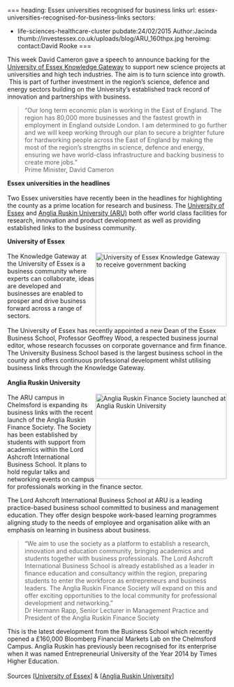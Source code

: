 ===
heading: Essex universities recognised for business links
url: essex-universities-recognised-for-business-links
sectors:
  - life-sciences-healthcare-cluster 
pubdate:24/02/2015
Author:Jacinda
thumb://investessex.co.uk/uploads/blog/ARU_160thpx.jpg
heroimg:
contact:David Rooke
===
<p>This week David Cameron gave a speech to announce backing for the <a href='http://www.investessex.co.uk/studies/place-studies/the-university-of-essex-knowledge-gateway/' target='_blank'>University of Essex Knowledge Gateway</a> to support new science projects at universities and high tech industries. The aim is to turn science into growth.  This is part of further investment in the region’s science, defence and energy sectors building on the University’s established track record of innovation and partnerships with business.</p><blockquote><p>“Our long term economic plan is working in the East of England. The region has 80,000 more businesses and the fastest growth in employment in England outside London. I am determined to go further and we will keep working through our plan to secure a brighter future for hardworking people across the East of England by making the most of the region’s strengths in science, defence and energy, ensuring we have world-class infrastructure and backing business to create more jobs.”<br/>Prime Minister, David Cameron</p></blockquote><p><strong>Essex universities in the headlines</strong><br/><br/>Two Essex universities have recently been in the headlines for highlighting the county as a prime location for research and business. The <a href='http://www.investessex.co.uk/studies/place-studies/university-of-essex' target='_blank'>University of Essex</a> and <a href='http://www.investessex.co.uk/blog/anglia-ruskin-university-leads-the-way-with-knowledge-transfer-funding-for-/#.VOyuSVOsXWs' target='_blank'>Anglia Ruskin University (ARU)</a> both offer world class facilities for research, innovation and product development as well as providing established links to the business community.</p><p><strong>University of Essex</strong><br/><br/><img alt='University of Essex Knowledge Gateway to receive government backing ' src='http://www.investessex.co.uk/uploads/blog/Uni_of_Essex_comp_gen.jpg' style='float:right; height:169px; margin-left:2px; margin-right:2px; width:300px'/>The Knowledge Gateway at the University of Essex is a business community where experts can collaborate, ideas are developed and businesses are enabled to prosper and drive business forward across a range of sectors.<br/><br/>The University of Essex has recently appointed a new Dean of the Essex Business School, Professor Geoffrey Wood, a respected business journal editor, whose research focusses on corporate governance and firm finance. The University Business School based is the largest business school in the county and offers continuous professional development whilst utilising business links through the Knowledge Gateway.<br/><br/><strong>Anglia Ruskin University</strong><br/><br/><img alt='Anglia Ruskin Finance Society launched at Anglia Ruskin University' src='http://www.investessex.co.uk/uploads/blog/ARU_Lord_Ashcroft_Bldg.jpg' style='float:right; height:195px; margin-left:2px; margin-right:2px; width:300px'/>The ARU campus in Chelmsford is expanding its business links with the recent launch of the Anglia Ruskin Finance Society. The Society has been established by students with support from academics within the Lord Ashcroft International Business School. It plans to hold regular talks and networking events on campus for professionals working in the finance sector.</p><p>The Lord Ashcroft International Business School at ARU is a leading practice-based business school committed to business and management education. They offer design bespoke work-based learning programmes aligning study to the needs of employee and organisation alike with an emphasis on learning in business about business.</p><blockquote><p>“We aim to use the society as a platform to establish a research, innovation and education community, bringing academics and students together with business professionals. The Lord Ashcroft International Business School is already established as a leader in finance education and consultancy within the region, preparing students to enter the workforce as entrepreneurs and business leaders. The Anglia Ruskin Finance Society will expand on this and offer exciting opportunities to the local community for professional development and networking.”<br/>Dr Hermann Rapp, Senior Lecturer in Management Practice and President of the Anglia Ruskin Finance Society</p></blockquote><p>This is the latest development from the Business School which recently opened a £160,000 Bloomberg Financial Markets Lab on the Chelmsford Campus. Anglia Ruskin has previously been recognised for its enterprise when it was named Entrepreneurial University of the Year 2014 by Times Higher Education.<br/><br/>Sources [<a href='http://www.essex.ac.uk/news/event.aspx?e_id=7309' target='_blank'>University of Essex</a>] &amp; [<a href='http://business.anglia.ac.uk/news.php/New-Finance-Society-is-just-the-business-200/' target='_blank'>Anglia Ruskin University</a>]</p>